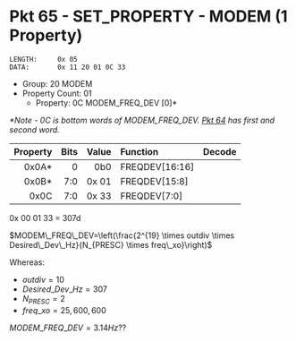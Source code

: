 # Pkt 65 - SET_PROPERTY - MODEM (1 Property)

```
LENGTH:     0x 05
DATA:       0x 11 20 01 0C 33
```
- Group:            20  MODEM
- Property Count:   01
  - Property:       0C  MODEM_FREQ_DEV [0]*

*\*Note - 0C is bottom words of MODEM_FREQ_DEV.  [Pkt 64](pkt64.md) has first and second word.*

| Property | Bits | Value            | Function       | Decode   |
| -------: | ---: | ----:            | :-------       | :-----   |
| 0x0A\*   | 0    | 0b0              | FREQDEV[16:16] | |
| 0x0B\*   | 7:0  | 0x 01            | FREQDEV[15:8]  | |
| 0x0C     | 7:0  | 0x 33            | FREQDEV[7:0]   | |

0x 00 01 33 = 307d

$MODEM\_FREQ\_DEV=\left(\frac{2^{19} \times outdiv \times Desired\_Dev\_Hz}{N_{PRESC} \times freq\_xo}\right)$

Whereas:
- $outdiv = 10$
- $Desired\_Dev\_Hz = 307$
- $N_{PRESC} = 2$
- $freq\_xo = 25,600,600$

$MODEM\_FREQ\_DEV = 3.14 Hz??$
